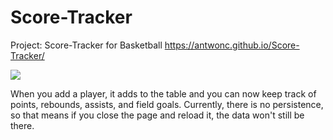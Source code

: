 # Score-Tracker
Project: Score-Tracker for Basketball
https://antwonc.github.io/Score-Tracker/

![](https://imgur.com/E1Um0zG.png)

When you add a player, it adds to the table and you can now keep track of points, rebounds, assists, and field goals. Currently, there is no persistence, so that means if you close the page and reload it, the data won't still be there. 
